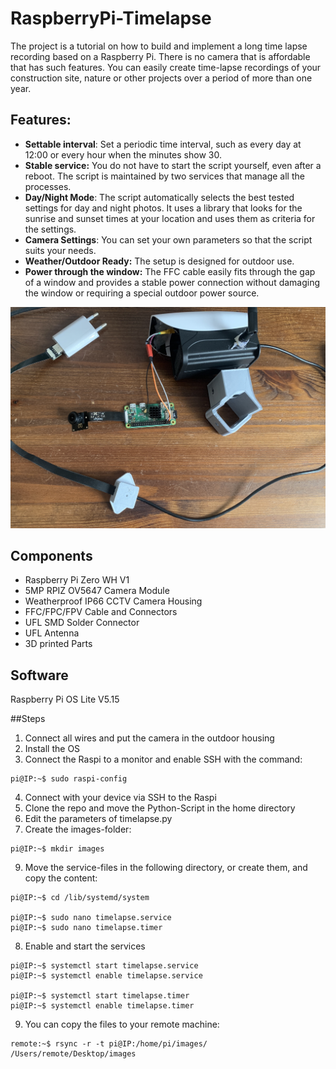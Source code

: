# RaspberryPi-Timelapse
The project is a tutorial on how to build and implement a long time lapse recording based on a Raspberry Pi. There is no camera that is affordable that has such features. You can easily create time-lapse recordings of your construction site, nature or other projects over a period of more than one year.

## Features:

- **Settable interval**: Set a periodic time interval, such as every day at 12:00 or every hour when the minutes show 30.
- **Stable service:** You do not have to start the script yourself, even after a reboot. The script is maintained by two services that manage all the processes.
- **Day/Night Mode**: The script automatically selects the best tested settings for day and night photos. It uses a library that looks for the sunrise and sunset times at your location and uses them as criteria for the settings.
- **Camera Settings**: You can set your own parameters so that the script suits your needs.
- **Weather/Outdoor Ready:** The setup is designed for outdoor use.
- **Power through the window:** The FFC cable easily fits through the gap of a window and provides a stable power connection without damaging the window or requiring a special outdoor power source.


![Setup](setup.JPG)

## Components

- Raspberry Pi Zero WH V1
- 5MP RPIZ OV5647 Camera Module
- Weatherproof IP66 CCTV Camera Housing
- FFC/FPC/FPV Cable and Connectors
- UFL SMD Solder Connector
- UFL Antenna
- 3D printed Parts

## Software

Raspberry Pi OS Lite V5.15


##Steps 

1. Connect all wires and put the camera in the outdoor housing
2. Install the OS
3. Connect the Raspi to a monitor and enable SSH with the command: 
```
pi@IP:~$ sudo raspi-config
```
4. Connect with your device via SSH to the Raspi
5. Clone the repo and move the Python-Script in the home directory
6. Edit the parameters of timelapse.py
7. Create the images-folder:
```
pi@IP:~$ mkdir images
```
9. Move the service-files in the following directory, or create them, and copy the content:
```
pi@IP:~$ cd /lib/systemd/system

pi@IP:~$ sudo nano timelapse.service
pi@IP:~$ sudo nano timelapse.timer
```
8. Enable and start the services
```
pi@IP:~$ systemctl start timelapse.service
pi@IP:~$ systemctl enable timelapse.service

pi@IP:~$ systemctl start timelapse.timer
pi@IP:~$ systemctl enable timelapse.timer
```
9. You can copy the files to your remote machine:
```
remote:~$ rsync -r -t pi@IP:/home/pi/images/  /Users/remote/Desktop/images
```
